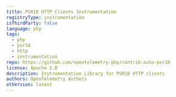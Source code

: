 ```yaml
---
title: PSR18 HTTP Clients Instrumentation
registryType: instrumentation
isThirdParty: false
language: php
tags:
  - php
  - psr18
  - http
  - instrumentation
repo: https://github.com/opentelemetry-php/contrib-auto-psr18
license: Apache 2.0
description: Instrumentation Library for PSR18 HTTP clients
authors: OpenTelemetry Authors
otVersion: latest
---
```

